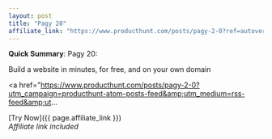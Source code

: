 ```yaml
---
layout: post
title: "Pagy 20"
affiliate_link: "https://www.producthunt.com/posts/pagy-2-0?ref=autoverse&utm_source=autoverse"
---
```


**Quick Summary**: Pagy 20: <p>
            Build a website in minutes, for free, and on your own domain
          </p>
          <p>
            <a href="https://www.producthunt.com/posts/pagy-2-0?utm_campaign=producthunt-atom-posts-feed&amp;utm_medium=rss-feed&amp;ut...

[Try Now]({{ page.affiliate_link }})  
*Affiliate link included*
